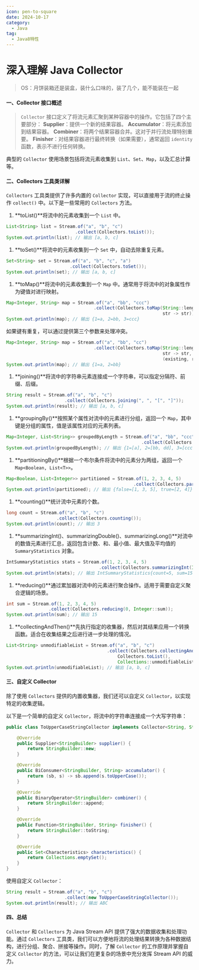```yaml
---
icon: pen-to-square
date: 2024-10-17
category:
  - Java
tag:
  - Java8特性
---
```


# 深入理解 Java Collector
> OS：月饼装箱还是装盒，装什么口味的，装了几个，能不能装在一起

<!-- more -->
#### 一、Collector 接口概述

>`Collector` 接口定义了将流元素汇聚到某种容器中的操作。它包括了四个主要部分：
**Supplier**：提供一个新的结果容器。
**Accumulator**：将元素添加到结果容器。
**Combiner**：将两个结果容器合并。这对于并行流处理特别重要。
**Finisher**：对结果容器进行最终转换（如果需要），通常返回 `identity` 函数，表示不进行任何转换。

典型的 `Collector` 使用场景包括将流元素收集到 `List`、`Set`、`Map`，以及汇总计算等。

#### 二、Collectors 工具类详解

`Collectors` 工具类提供了许多内置的 `Collector` 实现，可以直接用于流的终止操作 `collect()` 中。以下是一些常用的 `Collectors` 方法。

1. **toList()**将流中的元素收集到一个 `List` 中。

```java
List<String> list = Stream.of("a", "b", "c")
                          .collect(Collectors.toList());
System.out.println(list); // 输出 [a, b, c]
```

1. **toSet()**将流中的元素收集到一个 `Set` 中，自动去除重复元素。

```java
Set<String> set = Stream.of("a", "b", "c", "a")
                        .collect(Collectors.toSet());
System.out.println(set); // 输出 [a, b, c]
```

1. **toMap()**将流中的元素收集到一个 `Map` 中。通常用于将流中的对象属性作为键值对进行映射。

```java
Map<Integer, String> map = Stream.of("a", "bb", "ccc")
                                 .collect(Collectors.toMap(String::length, 
                                                           str -> str));
System.out.println(map); // 输出 {1=a, 2=bb, 3=ccc}
```

如果键有重复，可以通过提供第三个参数来处理冲突。

```java
Map<Integer, String> map = Stream.of("a", "bb", "cc")
                                 .collect(Collectors.toMap(String::length, 
                                                           str -> str,
                                                           (existing, replacement) -> existing));
System.out.println(map); // 输出 {1=a, 2=bb}
```

1. **joining()**将流中的字符串元素连接成一个字符串，可以指定分隔符、前缀、后缀。

```java
String result = Stream.of("a", "b", "c")
                      .collect(Collectors.joining(", ", "[", "]"));
System.out.println(result); // 输出 [a, b, c]
```

1. **groupingBy()**按照某个属性对流中的元素进行分组，返回一个 `Map`，其中键是分组的属性，值是该属性对应的元素列表。

```java
Map<Integer, List<String>> groupedByLength = Stream.of("a", "bb", "ccc", "dd")
                                                   .collect(Collectors.groupingBy(String::length));
System.out.println(groupedByLength); // 输出 {1=[a], 2=[bb, dd], 3=[ccc]}
```

1. **partitioningBy()**根据一个布尔条件将流中的元素分为两组，返回一个 `Map<Boolean, List<T>>`。

```java
Map<Boolean, List<Integer>> partitioned = Stream.of(1, 2, 3, 4, 5)
                                                .collect(Collectors.partitioningBy(n -> n % 2 == 0));
System.out.println(partitioned); // 输出 {false=[1, 3, 5], true=[2, 4]}
```

1. **counting()**统计流中元素的个数。

```java
long count = Stream.of("a", "b", "c")
                   .collect(Collectors.counting());
System.out.println(count); // 输出 3
```

1. **summarizingInt()、summarizingDouble()、summarizingLong()**对流中的数值元素进行汇总，返回包含计数、和、最小值、最大值及平均值的 `SummaryStatistics` 对象。

```java
IntSummaryStatistics stats = Stream.of(1, 2, 3, 4, 5)
                                   .collect(Collectors.summarizingInt(Integer::intValue));
System.out.println(stats); // 输出 IntSummaryStatistics{count=5, sum=15, min=1, average=3.000000, max=5}
```

1. **reducing()**通过累加器对流中的元素进行聚合操作。适用于需要自定义聚合逻辑的场景。

```java
int sum = Stream.of(1, 2, 3, 4, 5)
                .collect(Collectors.reducing(0, Integer::sum));
System.out.println(sum); // 输出 15
```

1. **collectingAndThen()**先执行指定的收集器，然后对其结果应用一个转换函数。适合在收集结果之后进行进一步处理的情况。

```java
List<String> unmodifiableList = Stream.of("a", "b", "c")
                                      .collect(Collectors.collectingAndThen(
                                          Collectors.toList(), 
                                          Collections::unmodifiableList));
System.out.println(unmodifiableList); // 输出 [a, b, c]
```

#### 三、自定义 Collector

除了使用 `Collectors` 提供的内置收集器，我们还可以自定义 `Collector`，以实现特定的收集逻辑。

以下是一个简单的自定义 `Collector`，将流中的字符串连接成一个大写字符串：

```java
public class ToUpperCaseStringCollector implements Collector<String, StringBuilder, String> {

    @Override
    public Supplier<StringBuilder> supplier() {
        return StringBuilder::new;
    }

    @Override
    public BiConsumer<StringBuilder, String> accumulator() {
        return (sb, s) -> sb.append(s.toUpperCase());
    }

    @Override
    public BinaryOperator<StringBuilder> combiner() {
        return StringBuilder::append;
    }

    @Override
    public Function<StringBuilder, String> finisher() {
        return StringBuilder::toString;
    }

    @Override
    public Set<Characteristics> characteristics() {
        return Collections.emptySet();
    }
}
```

使用自定义 `Collector`：

```java
String result = Stream.of("a", "b", "c")
                      .collect(new ToUpperCaseStringCollector());
System.out.println(result); // 输出 ABC
```

#### 四、总结

`Collector` 和 `Collectors` 为 Java Stream API 提供了强大的数据收集和处理功能。通过 `Collectors` 工具类，我们可以方便地将流的处理结果转换为各种数据结构，进行分组、聚合、拼接等操作。同时，了解 `Collector` 的工作原理并掌握自定义 `Collector` 的方法，可以让我们在更复杂的场景中充分发挥 Stream API 的威力。